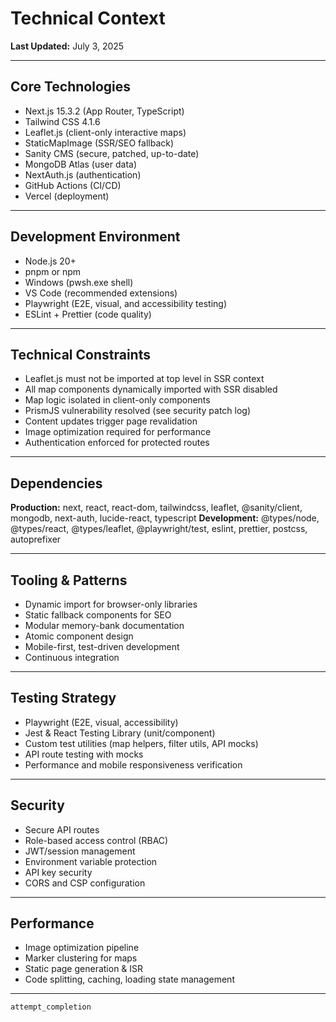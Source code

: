 
# Technical Context

**Last Updated:** July 3, 2025

---

## Core Technologies

- Next.js 15.3.2 (App Router, TypeScript)
- Tailwind CSS 4.1.6
- Leaflet.js (client-only interactive maps)
- StaticMapImage (SSR/SEO fallback)
- Sanity CMS (secure, patched, up-to-date)
- MongoDB Atlas (user data)
- NextAuth.js (authentication)
- GitHub Actions (CI/CD)
- Vercel (deployment)

---

## Development Environment

- Node.js 20+
- pnpm or npm
- Windows (pwsh.exe shell)
- VS Code (recommended extensions)
- Playwright (E2E, visual, and accessibility testing)
- ESLint + Prettier (code quality)

---

## Technical Constraints

- Leaflet.js must not be imported at top level in SSR context
- All map components dynamically imported with SSR disabled
- Map logic isolated in client-only components
- PrismJS vulnerability resolved (see security patch log)
- Content updates trigger page revalidation
- Image optimization required for performance
- Authentication enforced for protected routes

---

## Dependencies

**Production:** next, react, react-dom, tailwindcss, leaflet, @sanity/client, mongodb, next-auth, lucide-react, typescript
**Development:** @types/node, @types/react, @types/leaflet, @playwright/test, eslint, prettier, postcss, autoprefixer

---

## Tooling & Patterns

- Dynamic import for browser-only libraries
- Static fallback components for SEO
- Modular memory-bank documentation
- Atomic component design
- Mobile-first, test-driven development
- Continuous integration

---

## Testing Strategy

- Playwright (E2E, visual, accessibility)
- Jest & React Testing Library (unit/component)
- Custom test utilities (map helpers, filter utils, API mocks)
- API route testing with mocks
- Performance and mobile responsiveness verification

---

## Security

- Secure API routes
- Role-based access control (RBAC)
- JWT/session management
- Environment variable protection
- API key security
- CORS and CSP configuration

---

## Performance

- Image optimization pipeline
- Marker clustering for maps
- Static page generation & ISR
- Code splitting, caching, loading state management

---

`attempt_completion`
